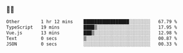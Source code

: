 ### 👨‍💻

<!--START_SECTION:waka-->

```txt
Other        1 hr 12 mins    █████████████████░░░░░░░░   67.79 %
TypeScript   19 mins         ████▒░░░░░░░░░░░░░░░░░░░░   17.95 %
Vue.js       13 mins         ███▒░░░░░░░░░░░░░░░░░░░░░   12.98 %
Text         0 secs          ▒░░░░░░░░░░░░░░░░░░░░░░░░   00.87 %
JSON         0 secs          ░░░░░░░░░░░░░░░░░░░░░░░░░   00.33 %
```

<!--END_SECTION:waka-->
